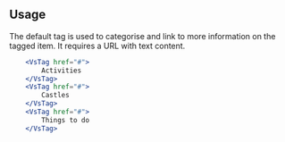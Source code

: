 ## Usage
The default tag is used to categorise and link to more information on the tagged item. It requires a URL with text content. 

```jsx
    <VsTag href="#">
        Activities
    </VsTag>
    <VsTag href="#">
        Castles
    </VsTag>
    <VsTag href="#">
        Things to do
    </VsTag>
```
